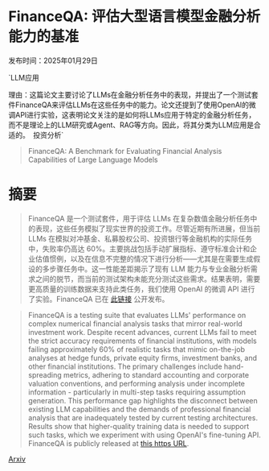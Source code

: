 # FinanceQA: 评估大型语言模型金融分析能力的基准

发布时间：2025年01月29日

`LLM应用

理由：这篇论文主要讨论了LLMs在金融分析任务中的表现，并提出了一个测试套件FinanceQA来评估LLMs在这些任务中的能力。论文还提到了使用OpenAI的微调API进行实验，这表明论文关注的是如何将LLMs应用于特定的金融分析任务，而不是理论上的LLM研究或Agent、RAG等方向。因此，将其分类为LLM应用是合适的。` `投资分析`

> FinanceQA: A Benchmark for Evaluating Financial Analysis Capabilities of Large Language Models

# 摘要

> FinanceQA 是一个测试套件，用于评估 LLMs 在复杂数值金融分析任务中的表现，这些任务模拟了现实世界的投资工作。尽管近期有所进展，但当前 LLMs 在模拟对冲基金、私募股权公司、投资银行等金融机构的实际任务中，失败率仍高达 60%。主要挑战包括手动扩展指标、遵守标准会计和企业估值惯例，以及在信息不完整的情况下进行分析——尤其是在需要生成假设的多步骤任务中。这一性能差距揭示了现有 LLM 能力与专业金融分析需求之间的脱节，而当前的测试架构未能充分测试这些需求。结果表明，需要更高质量的训练数据来支持此类任务，我们使用 OpenAI 的微调 API 进行了实验。FinanceQA 已在 [此链接](https://huggingface.co/datasets/AfterQuery/FinanceQA) 公开发布。

> FinanceQA is a testing suite that evaluates LLMs' performance on complex numerical financial analysis tasks that mirror real-world investment work. Despite recent advances, current LLMs fail to meet the strict accuracy requirements of financial institutions, with models failing approximately 60% of realistic tasks that mimic on-the-job analyses at hedge funds, private equity firms, investment banks, and other financial institutions. The primary challenges include hand-spreading metrics, adhering to standard accounting and corporate valuation conventions, and performing analysis under incomplete information - particularly in multi-step tasks requiring assumption generation. This performance gap highlights the disconnect between existing LLM capabilities and the demands of professional financial analysis that are inadequately tested by current testing architectures. Results show that higher-quality training data is needed to support such tasks, which we experiment with using OpenAI's fine-tuning API. FinanceQA is publicly released at [this https URL](https://huggingface.co/datasets/AfterQuery/FinanceQA).

[Arxiv](https://arxiv.org/abs/2501.18062)